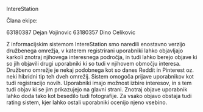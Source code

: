 IntereStation

Člana ekipe:

63180387 Dejan Vojinovic
63180357 Dino Celikovic

Z informacijskim sistemom IntereStation smo naredili enostavno verzijo družbenega omrežja, v katerem registrirani uporabniki lahko objavljajo karkoli znotraj njihovega interesnega področja, in tudi lahko berejo objave ki so jih objavili drugi uporabniki ki so tudi v njihovem območju interesa. Družbeno omrežje je nekaj podobnega kot so danes Reddit in Pinterest oz. neki hibridni tip teh dveh omrežij. Sistem omogoča prijave uporabnikov kot tudi registracijo novih. Uporabniki imajo možnost izbire interesov, in s tem tudi objav ki se jim prikazujejo na glavni strani. Znotraj objave uporabnik lahko doda tako kot besedilo tudi fotografije. Za vsako objavo obstaja tudi rating sistem, kjer lahko ostali uporabniki ocenijo njeno vsebino.
